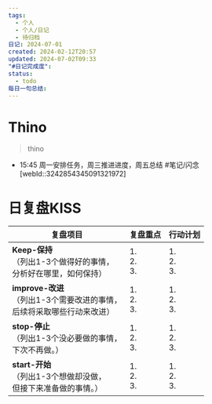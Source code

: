 ```yaml
---
tags:
  - 个人
  - 个人/日记
  - 待归档
日记: 2024-07-01
created: 2024-02-12T20:57
updated: 2024-07-02T09:33
"#日记完成度": 
status:
  - todo
每日一句总结: 
---
```


# Thino
> thino
- 15:45 
	周一安排任务，周三推进进度，周五总结
	#笔记/闪念 [webId::3242854345091321972]

# 日复盘KISS
| **复盘项目**                                                 | **复盘重点**              | **行动计划**              |
| ---------------------------------------------------- | ----------------- | ----------------- |
| **Keep-保持**<br>（列出1-3个做得好的事情，<br>   分析好在哪里，如何保持）     | 1.  <br>2. <br>3. | 1.  <br>2. <br>3. |
| **improve-改进**<br>（列出1-3个需要改进的事情，<br>  后续将采取哪些行动来改进） | 1.  <br>2. <br>3. | 1.  <br>2. <br>3. |
| **stop-停止**<br>（列出1-3个没必要做的事情，<br>下次不再做。）            | 1.  <br>2. <br>3. | 1.  <br>2. <br>3. |
| **start-开始**<br>（列出1-3个想做却没做，<br>但接下来准备做的事情。）        | 1.  <br>2. <br>3. | 1.  <br>2. <br>3. |





